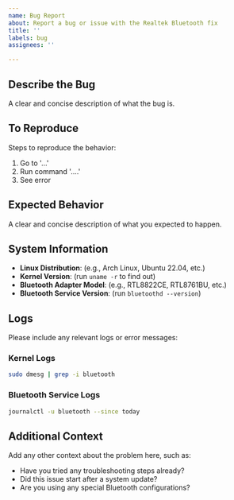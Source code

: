 ```yaml
---
name: Bug Report
about: Report a bug or issue with the Realtek Bluetooth fix
title: ''
labels: bug
assignees: ''

---
```


## Describe the Bug

A clear and concise description of what the bug is.

## To Reproduce

Steps to reproduce the behavior:
1. Go to '...'
2. Run command '....'
3. See error

## Expected Behavior

A clear and concise description of what you expected to happen.

## System Information

- **Linux Distribution**: (e.g., Arch Linux, Ubuntu 22.04, etc.)
- **Kernel Version**: (run `uname -r` to find out)
- **Bluetooth Adapter Model**: (e.g., RTL8822CE, RTL8761BU, etc.)
- **Bluetooth Service Version**: (run `bluetoothd --version`)

## Logs

Please include any relevant logs or error messages:

### Kernel Logs
```bash
sudo dmesg | grep -i bluetooth
```

### Bluetooth Service Logs
```bash
journalctl -u bluetooth --since today
```

## Additional Context

Add any other context about the problem here, such as:
- Have you tried any troubleshooting steps already?
- Did this issue start after a system update?
- Are you using any special Bluetooth configurations?